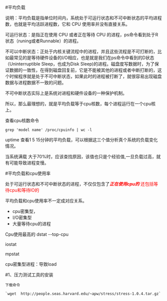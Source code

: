 #平均负载

说明：平均负载是指单位时间内，系统处于可运行状态和不可中断状态的平均进程数，也就是平均活跃进程数，它和 CPU 使用率并没有直接关系。

可运行状态：是指正在使用 CPU 或者正在等待 CPU 的进程，ps命令看到处于R状态（runing或者Runnable）的进程。

不可以中断状态：正处于内核关键流程中的进程，并且这些流程是不可打断的，比如最常见的是等待硬件设备的I/O相应，也是就是我们在ps命令中看到的D状态（Uninterruptible Sleep，也成为Disk Sleep)的进程。磁盘度写数据时，为了保证数据的一致性，在得到磁盘回复前，它是不能被其他的进程或者中断打断的，这个时候程序就是处于不可中断状态，如果此时的进程被打断了，就很容易出现磁盘数据与进程数据不一致的问题。

不可中断状态实际上是系统对进程和硬件设备的一种保护机制。

所以，那么最理想的，就是平均负载等于cpu核数，每个进程运行在一个cpu核上。

查看cpu核数命令

`grep 'model name' /proc/cpuinfo | wc -l`


uptime 查看1 5 15分钟的平均负载，可以根据这三个值分析真个系统的负载变化情况。

当系统满载
大于70%时，应该查找原因，该值也只是个经验值,一旦负载过高，就有可能导致进程变慢。


#平均负载和cpu使用率

处于可运行状态和不可中断状态的进程，不仅仅包含了<font color="red">***正在使用cpu的*** 还包括等待cpu和等待IO的</font>

平均负载和cpu使用率不一定成对应关系。

* cpu密集型，
* I/O密集型
* 大量等待cpu的进程

Cpu使用最高的
dstat --top-cpu

iostat

mpstat 



cpu密集型进程：导致load 

#1、压力测试工具的安装
	
	下载命令

	`wget  http://people.seas.harvard.edu/~apw/stress/stress-1.0.4.tar.gz`


